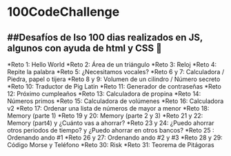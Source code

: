 # 100CodeChallenge
##Desafíos de lso 100 dias realizados en JS, algunos con ayuda de html y CSS 💚
---
*Reto 1: Hello World
*Reto 2: Área de un triángulo
*Reto 3: Reloj
*Reto 4: Repite la palabra
*Reto 5: ¿Necesitamos vocales?
*Reto 6 y 7: Calculadora / Piedra, papel o tijera
*Reto 8 y 9: Volumen de un cilindro / Número secreto
*Reto 10: Traductor de Pig Latin
*Reto 11: Generador de contraseñas
*Reto 12: Próximo cumpleaños
*Reto 13: Calculadora de propina
*Reto 14: Números primos
*Reto 15: Calculadora de volúmenes
*Reto 16: Calculadora v2
*Reto 17: Ordenar una lista de números de mayor a menor
*Reto 18: Memory (parte 1)
*Reto 19 y 20: Memory (parte 2 y 3)
*Reto 21 y 22: Memory (part4) y ¿Cuánto vas a ahorrar?
*Reto 23 y 24: ¿Puedo ahorrar otros periodos de tiempo? y ¿Puedo ahorrar en otros bancos?
*Reto 25 : Ordenando ando #1
*Reto 26 y 27: Ordenando ando #2 y #3
*Reto 28 y 29: Código Morse y Teléfono
*Reto 30: Risk
*Reto 31: Teorema de Pitágoras
